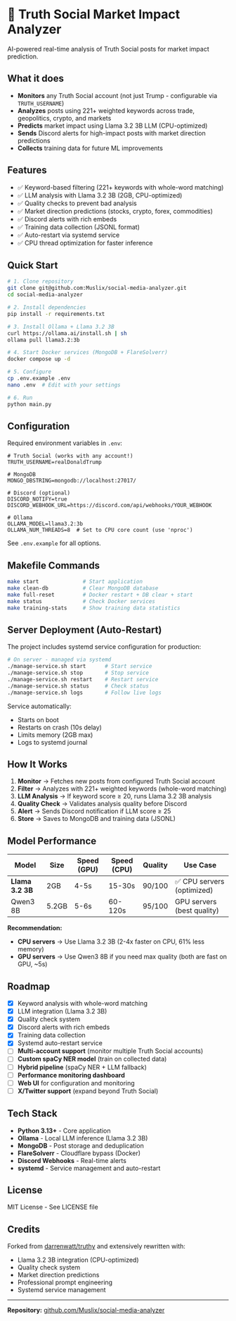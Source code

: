 # 🤖 Truth Social Market Impact Analyzer

AI-powered real-time analysis of Truth Social posts for market impact prediction.

## What it does

- **Monitors** any Truth Social account (not just Trump - configurable via `TRUTH_USERNAME`)
- **Analyzes** posts using 221+ weighted keywords across trade, geopolitics, crypto, and markets
- **Predicts** market impact using Llama 3.2 3B LLM (CPU-optimized)
- **Sends** Discord alerts for high-impact posts with market direction predictions
- **Collects** training data for future ML improvements

## Features

- ✅ Keyword-based filtering (221+ keywords with whole-word matching)
- ✅ LLM analysis with Llama 3.2 3B (2GB, CPU-optimized)
- ✅ Quality checks to prevent bad analysis
- ✅ Market direction predictions (stocks, crypto, forex, commodities)
- ✅ Discord alerts with rich embeds
- ✅ Training data collection (JSONL format)
- ✅ Auto-restart via systemd service
- ✅ CPU thread optimization for faster inference

## Quick Start

```bash
# 1. Clone repository
git clone git@github.com:Muslix/social-media-analyzer.git
cd social-media-analyzer

# 2. Install dependencies
pip install -r requirements.txt

# 3. Install Ollama + Llama 3.2 3B
curl https://ollama.ai/install.sh | sh
ollama pull llama3.2:3b

# 4. Start Docker services (MongoDB + FlareSolverr)
docker compose up -d

# 5. Configure
cp .env.example .env
nano .env  # Edit with your settings

# 6. Run
python main.py
```

## Configuration

Required environment variables in `.env`:

```env
# Truth Social (works with any account!)
TRUTH_USERNAME=realDonaldTrump

# MongoDB
MONGO_DBSTRING=mongodb://localhost:27017/

# Discord (optional)
DISCORD_NOTIFY=true
DISCORD_WEBHOOK_URL=https://discord.com/api/webhooks/YOUR_WEBHOOK

# Ollama
OLLAMA_MODEL=llama3.2:3b
OLLAMA_NUM_THREADS=8  # Set to CPU core count (use 'nproc')
```

See `.env.example` for all options.

## Makefile Commands

```bash
make start              # Start application
make clean-db           # Clear MongoDB database
make full-reset         # Docker restart + DB clear + start
make status             # Check Docker services
make training-stats     # Show training data statistics
```

## Server Deployment (Auto-Restart)

The project includes systemd service configuration for production:

```bash
# On server - managed via systemd
./manage-service.sh start      # Start service
./manage-service.sh stop       # Stop service
./manage-service.sh restart    # Restart service
./manage-service.sh status     # Check status
./manage-service.sh logs       # Follow live logs
```

Service automatically:
- Starts on boot
- Restarts on crash (10s delay)
- Limits memory (2GB max)
- Logs to systemd journal

## How It Works

1. **Monitor** → Fetches new posts from configured Truth Social account
2. **Filter** → Analyzes with 221+ weighted keywords (whole-word matching)
3. **LLM Analysis** → If keyword score ≥ 20, runs Llama 3.2 3B analysis
4. **Quality Check** → Validates analysis quality before Discord
5. **Alert** → Sends Discord notification if LLM score ≥ 25
6. **Store** → Saves to MongoDB and training data (JSONL)

## Model Performance

| Model | Size | Speed (GPU) | Speed (CPU) | Quality | Use Case |
|-------|------|-------------|-------------|---------|----------|
| **Llama 3.2 3B** | 2GB | 4-5s | 15-30s | 90/100 | ✅ CPU servers (optimized) |
| Qwen3 8B | 5.2GB | 5-6s | 60-120s | 95/100 | GPU servers (best quality) |

**Recommendation:** 
- **CPU servers** → Use Llama 3.2 3B (2-4x faster on CPU, 61% less memory)
- **GPU servers** → Use Qwen3 8B if you need max quality (both are fast on GPU, ~5s)

## Roadmap

- [x] Keyword analysis with whole-word matching
- [x] LLM integration (Llama 3.2 3B)
- [x] Quality check system
- [x] Discord alerts with rich embeds
- [x] Training data collection
- [x] Systemd auto-restart service
- [ ] **Multi-account support** (monitor multiple Truth Social accounts)
- [ ] **Custom spaCy NER model** (train on collected data)
- [ ] **Hybrid pipeline** (spaCy NER + LLM fallback)
- [ ] **Performance monitoring dashboard**
- [ ] **Web UI** for configuration and monitoring
- [ ] **X/Twitter support** (expand beyond Truth Social)

## Tech Stack

- **Python 3.13+** - Core application
- **Ollama** - Local LLM inference (Llama 3.2 3B)
- **MongoDB** - Post storage and deduplication
- **FlareSolverr** - Cloudflare bypass (Docker)
- **Discord Webhooks** - Real-time alerts
- **systemd** - Service management and auto-restart

## License

MIT License - See LICENSE file

## Credits

Forked from [darrenwatt/truthy](https://github.com/darrenwatt/truthy) and extensively rewritten with:
- Llama 3.2 3B integration (CPU-optimized)
- Quality check system
- Market direction predictions
- Professional prompt engineering
- Systemd service management

---

**Repository:** [github.com/Muslix/social-media-analyzer](https://github.com/Muslix/social-media-analyzer)
